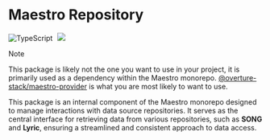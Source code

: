 # Maestro Repository

![TypeScript](https://img.shields.io/badge/TypeScript-007ACC?style=for-the-badge&logo=typescript&logoColor=white)
[<img hspace="5" src="https://img.shields.io/badge/License-AGPL--3.0-blue?style=for-the-badge">](https://github.com/overture-stack/lectern/blob/develop/LICENSE)

> [!NOTE]
> This package is likely not the one you want to use in your project, it is primarily used as a dependency within the Maestro monorepo. [@overture-stack/maestro-provider](https://www.npmjs.com/package/@overture-stack/maestro-provider) is what you are most likely to want to use.

This package is an internal component of the Maestro monorepo designed to manage interactions with data source repositories. It serves as the central interface for retrieving data from various repositories, such as **SONG** and **Lyric**, ensuring a streamlined and consistent approach to data access.

